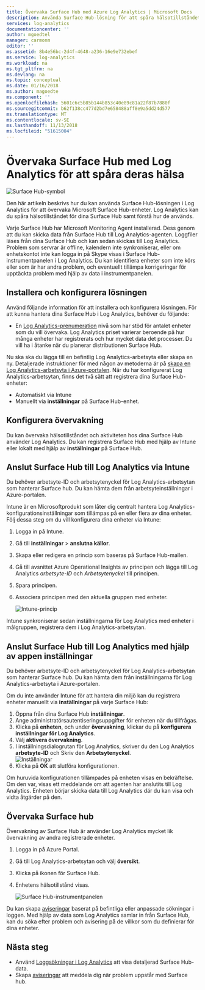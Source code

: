 ```yaml
---
title: Övervaka Surface Hub med Azure Log Analytics | Microsoft Docs
description: Använda Surface Hub-lösning för att spåra hälsotillståndet för dina Surface Hub och förstå hur de används.
services: log-analytics
documentationcenter: ''
author: mgoedtel
manager: carmonm
editor: ''
ms.assetid: 8b4e56bc-2d4f-4648-a236-16e9e732ebef
ms.service: log-analytics
ms.workload: na
ms.tgt_pltfrm: na
ms.devlang: na
ms.topic: conceptual
ms.date: 01/16/2018
ms.author: magoedte
ms.component: ''
ms.openlocfilehash: 5601c6c5b85b144b853c40e89c81a22f87b7880f
ms.sourcegitcommit: b62f138cc477d2bd7e658488aff8e9a5dd24d577
ms.translationtype: MT
ms.contentlocale: sv-SE
ms.lasthandoff: 11/13/2018
ms.locfileid: "51615004"
---
```

# <a name="monitor-surface-hubs-with-log-analytics-to-track-their-health"></a>Övervaka Surface Hub med Log Analytics för att spåra deras hälsa

![Surface Hub-symbol](./media/log-analytics-surface-hubs/surface-hub-symbol.png)

Den här artikeln beskrivs hur du kan använda Surface Hub-lösningen i Log Analytics för att övervaka Microsoft Surface Hub-enheter. Log Analytics kan du spåra hälsotillståndet för dina Surface Hub samt förstå hur de används.

Varje Surface Hub har Microsoft Monitoring Agent installerad. Dess genom att du kan skicka data från Surface Hub till Log Analytics-agenten. Loggfiler läses från dina Surface Hub och kan sedan skickas till Log Analytics. Problem som servrar är offline, kalendern inte synkroniserar, eller om enhetskontot inte kan logga in på Skype visas i Surface Hub-instrumentpanelen i Log Analytics. Du kan identifiera enheter som inte körs eller som är har andra problem, och eventuellt tillämpa korrigeringar för upptäckta problem med hjälp av data i instrumentpanelen.

## <a name="install-and-configure-the-solution"></a>Installera och konfigurera lösningen
Använd följande information för att installera och konfigurera lösningen. För att kunna hantera dina Surface Hub i Log Analytics, behöver du följande:

* En [Log Analytics-prenumeration](https://azure.microsoft.com/pricing/details/log-analytics/) nivå som har stöd för antalet enheter som du vill övervaka. Log Analytics priset varierar beroende på hur många enheter har registrerats och hur mycket data det processer. Du vill ha i åtanke när du planerar distributionen Surface Hub.

Nu ska ska du lägga till en befintlig Log Analytics-arbetsyta eller skapa en ny. Detaljerade instruktioner för med någon av metoderna är på [skapa en Log Analytics-arbetsyta i Azure-portalen](log-analytics-quick-create-workspace.md). När du har konfigurerat Log Analytics-arbetsytan, finns det två sätt att registrera dina Surface Hub-enheter:

* Automatiskt via Intune
* Manuellt via **inställningar** på Surface Hub-enhet.

## <a name="set-up-monitoring"></a>Konfigurera övervakning
Du kan övervaka hälsotillståndet och aktiviteten hos dina Surface Hub använder Log Analytics. Du kan registrera Surface Hub med hjälp av Intune eller lokalt med hjälp av **inställningar** på Surface Hub.

## <a name="connect-surface-hubs-to-log-analytics-through-intune"></a>Anslut Surface Hub till Log Analytics via Intune
Du behöver arbetsyte-ID och arbetsytenyckel för Log Analytics-arbetsytan som hanterar Surface hub. Du kan hämta dem från arbetsyteinställningar i Azure-portalen.

Intune är en Microsoftprodukt som låter dig centralt hantera Log Analytics-konfigurationsinställningar som tillämpas på en eller flera av dina enheter. Följ dessa steg om du vill konfigurera dina enheter via Intune:

1. Logga in på Intune.
2. Gå till **inställningar** > **anslutna källor**.
3. Skapa eller redigera en princip som baseras på Surface Hub-mallen.
4. Gå till avsnittet Azure Operational Insights av principen och lägga till Log Analytics *arbetsyte-ID* och *Arbetsytenyckel* till principen.
5. Spara principen.
6. Associera principen med den aktuella gruppen med enheter.

   ![Intune-princip](./media/log-analytics-surface-hubs/intune.png)

Intune synkroniserar sedan inställningarna för Log Analytics med enheter i målgruppen, registrera dem i Log Analytics-arbetsytan.

## <a name="connect-surface-hubs-to-log-analytics-using-the-settings-app"></a>Anslut Surface Hub till Log Analytics med hjälp av appen inställningar
Du behöver arbetsyte-ID och arbetsytenyckel för Log Analytics-arbetsytan som hanterar Surface hub. Du kan hämta dem från inställningarna för Log Analytics-arbetsyta i Azure-portalen.

Om du inte använder Intune för att hantera din miljö kan du registrera enheter manuellt via **inställningar** på varje Surface Hub:

1. Öppna från dina Surface Hub **inställningar**.
2. Ange administratörsautentiseringsuppgifter för enheten när du tillfrågas.
3. Klicka på **enheten**, och under **övervakning**, klickar du på **konfigurera inställningar för Log Analytics**.
4. Välj **aktivera övervakning**.
5. I inställningsdialogrutan för Log Analytics, skriver du den Log Analytics **arbetsyte-ID** och Skriv den **Arbetsytenyckel**.  
   ![Inställningar](./media/log-analytics-surface-hubs/settings.png)
6. Klicka på **OK** att slutföra konfigurationen.

Om huruvida konfigurationen tillämpades på enheten visas en bekräftelse. Om den var, visas ett meddelande om att agenten har anslutits till Log Analytics. Enheten börjar skicka data till Log Analytics där du kan visa och vidta åtgärder på den.

## <a name="monitor-surface-hubs"></a>Övervaka Surface hub
Övervakning av Surface Hub är använder Log Analytics mycket lik övervakning av andra registrerade enheter.

1. Logga in på Azure Portal.
2. Gå till Log Analytics-arbetsytan och välj **översikt**.
2. Klicka på ikonen för Surface Hub.
3. Enhetens hälsotillstånd visas.

   ![Surface Hub-instrumentpanelen](./media/log-analytics-surface-hubs/surface-hub-dashboard.png)

Du kan skapa [aviseringar](../monitoring-and-diagnostics/monitoring-overview-alerts.md) baserat på befintliga eller anpassade sökningar i loggen. Med hjälp av data som Log Analytics samlar in från Surface Hub, kan du söka efter problem och avisering på de villkor som du definierar för dina enheter.

## <a name="next-steps"></a>Nästa steg
* Använd [Loggsökningar i Log Analytics](log-analytics-queries.md) att visa detaljerad Surface Hub-data.
* Skapa [aviseringar](../monitoring-and-diagnostics/monitoring-overview-alerts.md) att meddela dig när problem uppstår med Surface hub.
